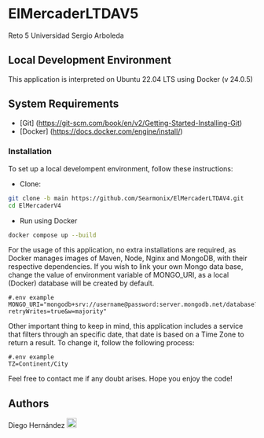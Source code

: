# ElMercaderLTDAV5
Reto 5 Universidad Sergio Arboleda

## Local Development Environment
This application is interpreted on Ubuntu 22.04 LTS using Docker (v 24.0.5)

## System Requirements
- [Git] (https://git-scm.com/book/en/v2/Getting-Started-Installing-Git)
- [Docker] (https://docs.docker.com/engine/install/)

### Installation
To set up a local develompent environment, follow these instructions:

* Clone:
```bash
git clone -b main https://github.com/Searmonix/ElMercaderLTDAV4.git
cd ElMercaderV4
```
* Run using Docker
```bash
docker compose up --build
```

For the usage of this application, no extra installations are required, as Docker manages images of Maven, Node, Nginx and MongoDB, with their respective dependencies.
If you wish to link your own Mongo data base, change the value of environment variable of MONGO_URI, 
as a local (Docker) database will be created by default.

```.env
#.env example
MONGO_URI="mongodb+srv://username@password:server.mongodb.net/database?retryWrites=true&w=majority"
```

Other important thing to keep in mind, this application includes a service that filters through an specific date, that date is based on a Time Zone to return a result.
To change it, follow the following process:

```.env
#.env example
TZ=Continent/City
```
Feel free to contact me if any doubt arises.
Hope you enjoy the code!
## Authors
Diego Hernández
<a href="https://www.linkedin.com/in/alejandrohzz/"><img src="https://skillicons.dev/icons?i=linkedin" padding=12 height=20 width=20></a>
